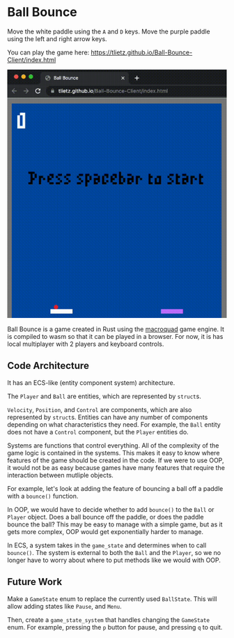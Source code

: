 # Ball Bounce 

Move the white paddle using the `A` and `D` keys. 
Move the purple paddle using the left and right arrow keys.

You can play the game here: https://tlietz.github.io/Ball-Bounce-Client/index.html

![bounce out gif](media/ball_bounce_first.gif)


Ball Bounce is a game created in Rust using the [macroquad](https://github.com/not-fl3/macroquad) game engine.
It is compiled to wasm so that it can be played in a browser. For now, it is has local multiplayer with 2 players and keyboard controls.


## Code Architecture

It has an ECS-like (entity component system) architecture.

The `Player` and `Ball` are entities, which are represented by `struct`s.

`Velocity`, `Position`, and `Control` are components, which are also represented by `struct`s. Entities can have any number of components depending on what characteristics they need. For example, the `Ball` entity does not have a `Control` component, but the `Player` entities do.

Systems are functions that control everything.
All of the complexity of the game logic is contained in the systems. This makes it easy to know where features of the game should be created in the code. If we were to use OOP, it would not be as easy because games have many features that require the interaction between mutliple objects. 

For example, let's look at adding the feature of bouncing a ball off a paddle with a `bounce()` function. 

In OOP, we would have to decide whether to add `bounce()` to the `Ball` or `Player` object. Does a ball bounce off the paddle, or does the paddle bounce the ball? This may be easy to manage with a simple game, but as it gets more complex, OOP would get exponentially harder to manage.

In ECS, a system takes in the `game_state` and determines when to call `bounce()`. 
The system is external to both the `Ball` and the `Player`, so we no longer have to worry about where to put methods like we would with OOP.

## Future Work

Make a `GameState` enum to replace the currently used `BallState`. This will allow adding states like `Pause`, and `Menu`. 

Then, create a `game_state_system` that handles changing the `GameState` enum.
For example, pressing the `p` button for pause, and pressing `q` to quit. 